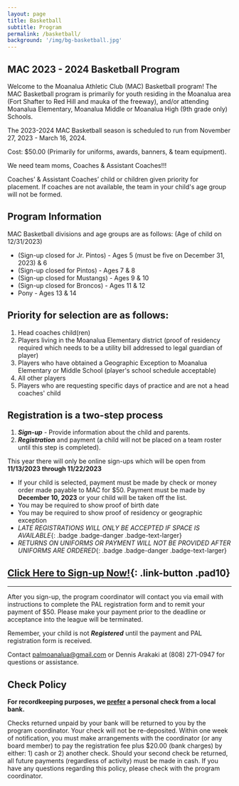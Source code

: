 ```yaml
---
layout: page
title: Basketball
subtitle: Program
permalink: /basketball/
background: '/img/bg-basketball.jpg'
---
```


MAC 2023 - 2024 Basketball Program
----------------------------------
Welcome to the Moanalua Athletic Club (MAC) Basketball program! The MAC Basketball program is primarily for youth residing in the Moanalua area (Fort Shafter to Red Hill and mauka of the freeway), and/or attending Moanalua Elementary, Moanalua Middle or Moanalua High (9th grade only) Schools.

The 2023-2024 MAC Basketball season is scheduled to run from November 27, 2023 - March 16, 2024.

Cost: $50.00 (Primarily for uniforms, awards, banners, & team equipment).

We need team moms, Coaches & Assistant Coaches!!!

Coaches’ & Assistant Coaches’ child or children given priority for placement. If coaches are not available, the team in your child's age group will not be formed.

Program Information
-------------------
MAC Basketball divisions and age groups are as follows: (Age of child on 12/31/2023)

* (Sign-up closed for Jr. Pintos) - Ages 5 (must be five on December 31, 2023) & 6
* (Sign-up closed for Pintos) - Ages 7 & 8
* (Sign-up closed for Mustangs) - Ages 9 & 10
* (Sign-up closed for Broncos) - Ages 11 & 12
* Pony - Ages 13 & 14

Priority for selection are as follows:
--------------------------------------
1. Head coaches child(ren)
1. Players living in the Moanalua Elementary district (proof of residency required which needs to be a utility bill addressed to legal guardian of player)
1. Players who have obtained a Geographic Exception to Moanalua Elementary or Middle School (player's school schedule acceptable)
1. All other players
1. Players who are requesting specific days of practice and are not a head coaches' child

Registration is a two-step process
----------------------------------
1. **_Sign-up_** - Provide information about the child and parents.
1. **_Registration_** and payment (a child will not be placed on a team roster until this step is completed).

This year there will only be online sign-ups which will be open from **11/13/2023 through 11/22/2023**

* If your child is selected, payment must be made by check or money order made payable to MAC for $50. Payment must be made by **December 10, 2023** or your child will be taken off the list.
* You may be required to show proof of birth date
* You may be required to show proof of residency or geographic exception
* *LATE REGISTRATIONS WILL ONLY BE ACCEPTED IF SPACE IS AVAILABLE*{: .badge .badge-danger .badge-text-larger}
* *RETURNS ON UNIFORMS OR PAYMENT WILL NOT BE PROVIDED AFTER UNIFORMS ARE ORDERED*{: .badge .badge-danger .badge-text-larger}

## [Click Here to Sign-up Now!](https://forms.gle/i3YhjEA9gfe5LbuJA){: .link-button .pad10}

------------
After you sign-up, the program coordinator will contact you via email with instructions to complete the PAL registration form and to remit your payment of $50. Please make your payment prior to the deadline or acceptance into the league will be terminated.

Remember, your child is not **_Registered_** until the payment and PAL registration form is received.

Contact [palmoanalua@gmail.com](mailto:palmoanalua@gmail.com) or Dennis Arakaki at (808) 271-0947 for questions or assistance.

Check Policy
------------

**For recordkeeping purposes, we <u>prefer</u> a personal check from a local bank.**

Checks returned unpaid by your bank will be returned to you by the program coordinator. Your check will not be re-deposited. Within one week of notification, you must make arrangements with the coordinator (or any board member) to pay the registration fee plus $20.00 (bank charges) by either: 1) cash or 2) another check. Should your second check be returned, all future payments (regardless of activity) must be made in cash. If you have any questions regarding this policy, please check with the program coordinator.
